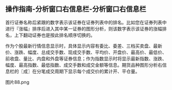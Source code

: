 ## 操作指南-分析窗口右信息栏-分析窗口右信息栏

首行证券名称后紧跟的数字表示该证券在证券列表中的排名。比如您在证券列表中进行『涨幅』排序后进入其中某一证券的图形分析，则该数字表示该证券的涨幅排名，上下翻动证券也是按此排名顺序切换的。

作为个股最新行情信息显示时，具体显示内容有委比、委差、三档买卖盘、最新价、涨跌、幅度、总成交手数、现成交手数、平均价、开盘价、最高价、最低价、前收盘、量比、内盘和外盘等证券信息；作为指数显示时将显示最新指数、涨跌、幅度、最高指数、最低指数、成交手数和成交金额等信息。期货品种图形分析右信息栏的〖成〗在分笔成交周期下显示每个成交价的累计开、平仓量。


图片88.png
